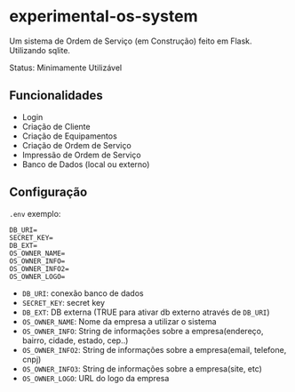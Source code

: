 #  experimental-os-system
Um sistema de Ordem de Serviço (em Construção) feito em Flask. Utilizando sqlite.

Status: Minimamente Utilizável

## Funcionalidades
- Login
- Criação de Cliente
- Criação de Equipamentos
- Criação de Ordem de Serviço
- Impressão de Ordem de Serviço
- Banco de Dados (local ou externo)

## Configuração

`.env` exemplo:
```
DB_URI=
SECRET_KEY=
DB_EXT=
OS_OWNER_NAME=
OS_OWNER_INFO=
OS_OWNER_INFO2=
OS_OWNER_LOGO=
```

- `DB_URI`: conexão banco de dados
- `SECRET_KEY`: secret key
- `DB_EXT`: DB externa (TRUE para ativar db externo através de `DB_URI`)
- `OS_OWNER_NAME`: Nome da empresa a utilizar o sistema 
- `OS_OWNER_INFO`: String de informações sobre a empresa(endereço, bairro, cidade, estado, cep..)
- `OS_OWNER_INFO2`: String de informações sobre a empresa(email, telefone, cnpj)
- `OS_OWNER_INFO3`: String de informações sobre a empresa(site, etc)
- `OS_OWNER_LOGO`: URL do logo da empresa
